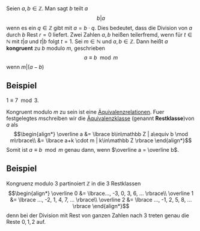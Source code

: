 Seien $a, b \in\mathbb Z$. Man sagt $b$ teilt $a$
$$b|a$$
wenn es ein $q\in\mathbb Z$ gibt mit $a = b\cdot q$. Dies bedeutet, dass die Division von $a$ durch $b$ Rest $r=0$ liefert.
Zwei Zahlen $a, b$ heißen teilerfremd, wenn für $t\in\mathbb N$ mit $t|a$ und $t|b$ folgt $t=1$.
Sei $m\in\mathbb N$ und $a, b \in\mathbb Z$. Dann heißt $a$ __kongruent__ zu $b$ modulo $m$, geschrieben
$$a \equiv b \mod m$$
wenn $m|(a-b)$



## Beispiel

$1\equiv 7 \mod 3$.

Kongruent modulo $m$ zu sein ist eine [Äquivalenzrelationen](Äquivalenzrelationen.md). Fuer festgelegtes $m$schreiben wir die [Äquivalenzklasse](Äquivalenzrelationen.md#Äquivalenzklassen) (genannt __Restklasse__)von $a$ als
$$\begin{align*}
\overline a &= \lbrace b\in\mathbb Z | a\equiv b \mod m\rbrace\\
&= \lbrace a+k \cdot m | k\in\mathbb Z \rbrace
\end{align*}$$
Somit ist $a\equiv b\mod m$  genau dann, wenn $\overline a = \overline b$.

## Beispiel

Kongruenz modulo $3$ partinoiert $\mathbb Z$ in die $3$ Restklassen
$$\begin{align*}
\overline 0 &= \lbrace..., -3, 0, 3, 6, ... \rbrace\\
\overline 1 &= \lbrace ..., -2, 1, 4, 7, ... \rbrace\\
\overline 2 &= \lbrace ..., -1, 2, 5, 8, ... \rbrace
\end{align*}$$
denn bei der Division mit Rest von ganzen Zahlen nach $3$ treten genau die Reste $0, 1, 2$ auf.

